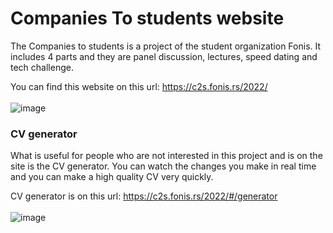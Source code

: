 <h1>Companies To students website</h1>

<p>The Companies to students is a project of the student organization Fonis. It includes 4 parts and they are panel discussion, lectures, speed dating and tech challenge.</p>

<span>You can find this website on this url: </span> https://c2s.fonis.rs/2022/ 
<br><br>
![image](https://user-images.githubusercontent.com/53167193/169651556-c41fa6e9-283f-4020-b7a4-9120004cf25f.png)

<h3>CV generator</h3>

<p>What is useful for people who are not interested in this project and is on the site is the CV generator. You can watch the changes you make in real time and you can make a high quality CV very quickly.</p>

<span>CV generator is on this url: </span> https://c2s.fonis.rs/2022/#/generator
<br><br>
![image](https://user-images.githubusercontent.com/53167193/169651589-c73fcaf5-ba21-4ab3-8380-31e8138fe96c.png)

